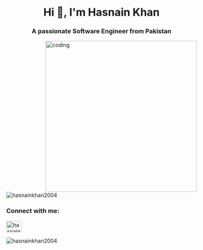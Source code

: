 <h1 align="center">Hi 👋, I'm Hasnain Khan</h1>
<h3 align="center">A passionate Software Engineer from Pakistan</h3>

<img align="right" alt="coding" width="400" src="https://user-images.githubusercontent.com/55389276/140866485-8fb1c876-9a8f-4d6a-98dc-08c4981eaf70.gif">

<p align="left"> <img src="https://komarev.com/ghpvc/?username=hasnainkhan2004&label=Profile%20views&color=0e75b6&style=flat" alt="hasnainkhan2004" /> </p>

<h3 align="left">Connect with me:</h3>
<p align="left">
<a href="https://www.linkedin.com/in/hasnain-khan-hrk20041212" target="blank"><img align="center" src="https://raw.githubusercontent.com/rahuldkjain/github-profile-readme-generator/master/src/images/icons/Social/linked-in-alt.svg" alt="hasnain khan" height="30" width="40" /></a>
</p>

<p><img align="left" src="https://github-readme-stats.vercel.app/api/top-langs?username=hasnainkhan2004&show_icons=true&locale=en&layout=compact" alt="hasnainkhan2004" /></p>

